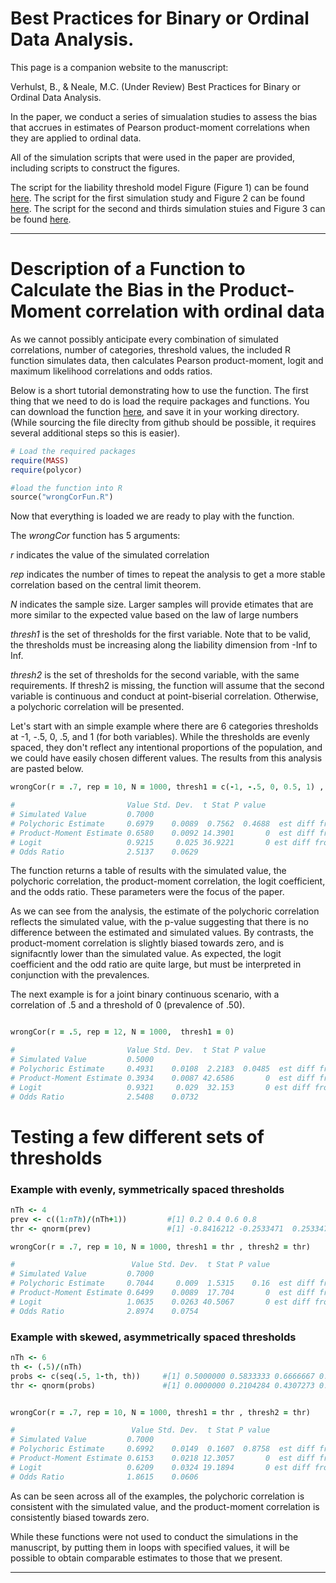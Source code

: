 # Best Practices for Binary or Ordinal Data Analysis.

This page is a companion website to the manuscript: 

Verhulst, B., & Neale, M.C. (Under Review) Best Practices for Binary or Ordinal Data Analysis.

In the paper, we conduct a series of simualation studies to assess the bias that accrues in estimates of Pearson product-moment correlations when they are applied to ordinal data.

All of the simulation scripts that were used in the paper are provided, including scripts to construct the figures.

The script for the liability threshold model Figure (Figure 1) can be found [here](https://github.com/bradverhulst/OrdinalData/blob/master/LTMfig.R).
The script for the first simulation study and Figure 2 can be found [here](https://github.com/bradverhulst/OrdinalData/blob/master/numOrdCat.R).
The script for the second and thirds simulation stuies and Figure 3 can be found [here](https://github.com/bradverhulst/OrdinalData/blob/master/polySerialSim.R).

--- 
# Description of a Function to Calculate the Bias in the Product-Moment correlation with ordinal data

As we cannot possibly anticipate every combination of simulated correlations, number of categories, threshold values, the included R function simulates data, then calculates Pearson product-moment, logit and maximum likelihood correlations and odds ratios.

Below is a short tutorial demonstrating how to use the function.
The first thing that we need to do is load the require packages and functions.  You can download the function [here](https://github.com/bradverhulst/OrdinalData/blob/master/polySerialSim.R), and save it in your working directory. (While sourcing the file direclty from github should be possible, it requires several additional steps so this is easier).

```ruby
# Load the required packages
require(MASS)
require(polycor)

#load the function into R
source("wrongCorFun.R")

```

Now that everything is loaded we are ready to play with the function. 

The *wrongCor* function has 5 arguments:

_r_ indicates the value of the simulated correlation

_rep_ indicates the number of times to repeat the analysis to get a more stable correlation based on the central limit theorem. 

_N_ indicates the sample size.  Larger samples will provide etimates that are more similar to the expected value based on the law of large numbers

_thresh1_ is the set of thresholds for the first variable.  Note that to be valid, the thresholds must be increasing along the liability dimension from -Inf to Inf.

_thresh2_ is the set of thresholds for the second variable, with the same requirements. If thresh2 is missing, the function will assume that the second variable is continuous and conduct at point-biserial correlation. Otherwise, a polychoric correlation will be presented.

Let's start with an simple example where there are 6 categories thresholds at -1, -.5, 0, .5, and 1 (for both variables).  While the thresholds are evenly spaced, they don't  reflect any intentional proportions of the population, and we could have easily chosen different values. The results from this analysis are pasted below.

```ruby
wrongCor(r = .7, rep = 10, N = 1000, thresh1 = c(-1, -.5, 0, 0.5, 1) , thresh2 = c(-1, -.5, 0, 0.5, 1))

#                         Value Std. Dev.  t Stat P value                 H0
# Simulated Value         0.7000                                             
# Polychoric Estimate     0.6979    0.0089  0.7562  0.4688  est diff from sim
# Product-Moment Estimate 0.6580    0.0092 14.3901       0  est diff from sim
# Logit                   0.9215     0.025 36.9221       0 est diff from zero
# Odds Ratio              2.5137    0.0629                                   

```
The function returns a table of results with the simulated value, the polychoric correlation, the product-moment correlation, the logit coefficient, and the odds ratio.  These parameters were the focus of the paper.

As we can see from the analysis, the estimate of the polychoric correlation reflects the simulated value, with the p-value suggesting that there is no difference between the estimated and simulated values. By contrasts, the product-moment correlation is slightly biased towards zero, and is signifacntly lower than the simulated value. As expected, the logit coefficient and the odd ratio are quite large,  but must be interpreted in conjunction with the prevalences.


The next example is for a joint binary continuous scenario, with a correlation of .5 and a threshold of 0 (prevalence of .50).

```ruby

wrongCor(r = .5, rep = 12, N = 1000,  thresh1 = 0)

#                         Value Std. Dev.  t Stat P value                 H0
# Simulated Value         0.5000                                             
# Polychoric Estimate     0.4931    0.0108  2.2183  0.0485  est diff from sim
# Product-Moment Estimate 0.3934    0.0087 42.6586       0  est diff from sim
# Logit                   0.9321     0.029  32.153       0 est diff from zero
# Odds Ratio              2.5408    0.0732                               

```

# Testing a few different sets of thresholds

### Example with evenly, symmetrically spaced thresholds

```ruby
nTh <- 4
prev <- c((1:nTh)/(nTh+1))         #[1] 0.2 0.4 0.6 0.8
thr <- qnorm(prev)                 #[1] -0.8416212 -0.2533471  0.2533471  0.8416212

wrongCor(r = .7, rep = 10, N = 1000, thresh1 = thr , thresh2 = thr)

#                          Value Std. Dev.  t Stat P value                 H0
# Simulated Value         0.7000                                             
# Polychoric Estimate     0.7044     0.009  1.5315    0.16  est diff from sim
# Product-Moment Estimate 0.6499    0.0089  17.704       0  est diff from sim
# Logit                   1.0635    0.0263 40.5067       0 est diff from zero
# Odds Ratio              2.8974    0.0754                                   


```

### Example with skewed, asymmetrically spaced thresholds

```ruby
nTh <- 6
th <- (.5)/(nTh)
probs <- c(seq(.5, 1-th, th))     #[1] 0.5000000 0.5833333 0.6666667 0.7500000 0.8333333 0.9166667
thr <- qnorm(probs)               #[1] 0.0000000 0.2104284 0.4307273 0.6744898 0.9674216 1.3829941


wrongCor(r = .7, rep = 10, N = 1000, thresh1 = thr , thresh2 = thr)

#                          Value Std. Dev.  t Stat P value                 H0
# Simulated Value         0.7000                                             
# Polychoric Estimate     0.6992    0.0149  0.1607  0.8758  est diff from sim
# Product-Moment Estimate 0.6153    0.0218 12.3057       0  est diff from sim
# Logit                   0.6209    0.0324 19.1894       0 est diff from zero
# Odds Ratio              1.8615    0.0606                                   

```

As can be seen across all of the examples, the polychoric correlation is consistent with the simulated value, and the product-moment correlation is consistently biased towards zero.

While these functions were not used to conduct the simulations in the manuscript, by putting them in loops with specified values, it will be possible to obtain comparable estimates to those that we present.

---

